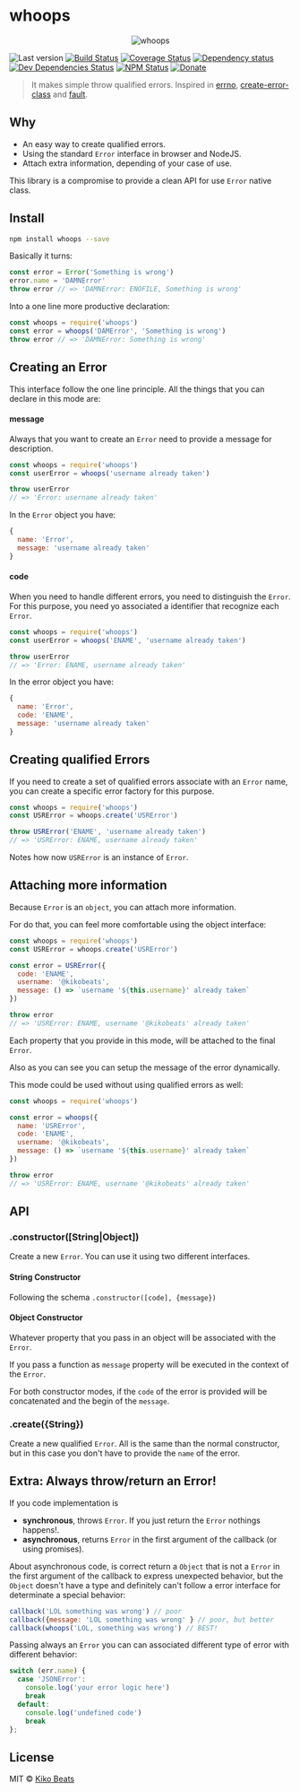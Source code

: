 # whoops

<p align="center">
  <img src="https://i.imgur.com/93fMUWX.png" alt="whoops">
</p>

![Last version](https://img.shields.io/github/tag/Kikobeats/whoops.svg?style=flat-square)
[![Build Status](http://img.shields.io/travis/Kikobeats/whoops/master.svg?style=flat-square)](https://travis-ci.org/Kikobeats/whoops)
[![Coverage Status](https://img.shields.io/coveralls/Kikobeats/whoops.svg?style=flat-square)](https://coveralls.io/github/Kikobeats/whoops)
[![Dependency status](http://img.shields.io/david/Kikobeats/whoops.svg?style=flat-square)](https://david-dm.org/Kikobeats/whoops)
[![Dev Dependencies Status](http://img.shields.io/david/dev/Kikobeats/whoops.svg?style=flat-square)](https://david-dm.org/Kikobeats/whoops#info=devDependencies)
[![NPM Status](http://img.shields.io/npm/dm/whoops.svg?style=flat-square)](https://www.npmjs.org/package/whoops)
[![Donate](https://img.shields.io/badge/donate-paypal-blue.svg?style=flat-square)](https://paypal.me/kikobeats)

> It makes simple throw qualified errors. Inspired in [errno](https://github.com/rvagg/node-errno), [create-error-class](https://github.com/floatdrop/create-error-class) and [fault](https://github.com/wooorm/fault).

## Why

- An easy way to create qualified errors.
- Using the standard `Error` interface in browser and NodeJS.
- Attach extra information, depending of your case of use.

This library is a compromise to provide a clean API for use `Error` native class.

## Install

```bash
npm install whoops --save
```

Basically it turns:

```js
const error = Error('Something is wrong')
error.name = 'DAMNError'
throw error // => 'DAMNError: ENOFILE, Something is wrong'
```

Into a one line more productive declaration:

```js
const whoops = require('whoops')
const error = whoops('DAMError', 'Something is wrong')
throw error // => 'DAMNError: Something is wrong'
```

## Creating an Error

This interface follow the one line principle. All the things that you can declare in this mode are:

#### message

Always that you want to create an `Error` need to provide a message for description.

```js
const whoops = require('whoops')
const userError = whoops('username already taken')

throw userError
// => 'Error: username already taken'
```

In the `Error` object you have:

```js
{
  name: 'Error',
  message: 'username already taken'
}
```

#### code

When you need to handle different errors, you need to distinguish the `Error`. For this purpose, you need yo associated a identifier that recognize each `Error`.

```js
const whoops = require('whoops')
const userError = whoops('ENAME', 'username already taken')

throw userError
// => 'Error: ENAME, username already taken'
```

In the error object you have:

```js
{
  name: 'Error',
  code: 'ENAME',
  message: 'username already taken'
}
```

## Creating qualified Errors

If you need to create a set of qualified errors associate with an `Error` name, you can create a specific error factory for this purpose.

```js
const whoops = require('whoops')
const USRError = whoops.create('USRError')

throw USRError('ENAME', 'username already taken')
// => 'USRError: ENAME, username already taken'
```

Notes how now `USRError` is an instance of `Error`.

## Attaching more information

Because `Error` is an `object`, you can attach more information.

For do that, you can feel more comfortable using the object interface:

```js
const whoops = require('whoops')
const USRError = whoops.create('USRError')

const error = USRError({
  code: 'ENAME',
  username: '@kikobeats',
  message: () => `username '${this.username}' already taken`
})

throw error
// => 'USRError: ENAME, username '@kikobeats' already taken'
```

Each property that you provide in this mode, will be attached to the final `Error`.

Also as you can see you can setup the message of the error dynamically.

This mode could be used without using qualified errors as well:

```js
const whoops = require('whoops')

const error = whoops({
  name: 'USRError',
  code: 'ENAME',
  username: '@kikobeats',
  message: () => `username '${this.username}' already taken`
})

throw error
// => 'USRError: ENAME, username '@kikobeats' already taken'
```

## API

### .constructor([String|Object])

Create a new `Error`. You can use it using two different interfaces.

#### String Constructor

Following the schema `.constructor([code], {message})`

#### Object Constructor

Whatever property that you pass in an object will be associated with the `Error`.

If you pass a function as `message` property will be executed in the context
of the `Error`.

For both constructor modes, if the `code` of the error is provided will be
concatenated and the begin of the `message`.

### .create({String})

Create a new qualified `Error`. All is the same than the normal constructor,
but in this case you don't have to provide the `name` of the error.

## Extra: Always throw/return an Error!

If you code implementation is

- **synchronous**, throws `Error`. If you just return the `Error` nothings happens!.
- **asynchronous**, returns `Error` in the first argument of the callback (or using promises).

About asynchronous code, is correct return a `Object` that is not a `Error` in the first argument of the callback to express unexpected behavior, but the `Object` doesn't have a type and definitely can't  follow a error interface for determinate a special behavior:

```js
callback('LOL something was wrong') // poor
callback({message: 'LOL something was wrong' } // poor, but better
callback(whoops('LOL, something was wrong') // BEST!
```

Passing always an `Error` you can can associated different type of error with different behavior:

```js
switch (err.name) {
  case 'JSONError':
    console.log('your error logic here')
    break
  default:
    console.log('undefined code')
    break
};
```

## License

MIT © [Kiko Beats](http://www.kikobeats.com)

